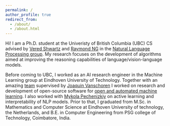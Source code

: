 ```yaml
---
permalink: /
author_profile: true
redirect_from: 
  - /about/
  - /about.html
---
```



Hi! I am a Ph.D. student at the Univeristy of British Columbia (UBC) CS advised by [Vered Shwartz](https://www.cs.ubc.ca/~vshwartz/) and [Raymond NG](https://www.cs.ubc.ca/people/raymond-ng) in the [Natural Language Processing group](http://www.cs.ubc.ca/cs-research/lci/research-groups/natural-language-processing/). My research focuses on the development of algorithms aimed at improving the reasoning capabilities of language/vision-language models.

Before coming to UBC, I worked as an AI research engineer in the Machine Learning group at Eindhoven University of Technology. Together with an amazing [team](https://github.com/orgs/openml/people) supervised by [Joaquin Vanschoren](https://joaquinvanschoren.github.io/home/#lab) I worked on research and development of open-source software for [open and automated machine learning](https://github.com/openml). I also worked with [Mykola Pechenizkiy](https://www.win.tue.nl/~mpechen/) on active learning and interpretability of NLP models. Prior to that, I graduated from M.Sc. in Mathematics and Computer Science at Eindhoven University of technology, the Netherlands, and B.E. in Computer Engineering from PSG college of Technology, Coimbatore, India. 